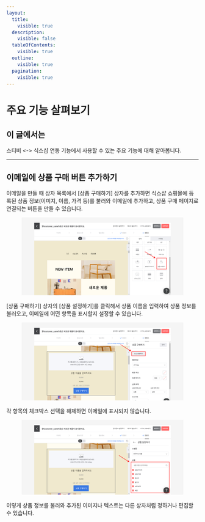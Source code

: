 ```yaml
---
layout:
  title:
    visible: true
  description:
    visible: false
  tableOfContents:
    visible: true
  outline:
    visible: true
  pagination:
    visible: true
---
```


# 주요 기능 살펴보기

## 이 글에서는 <a href="#undefined" id="undefined"></a>

스티비 <-> 식스샵 연동 기능에서 사용할 수 있는 주요 기능에 대해 알아봅니다.

***

## 이메일에 상품 구매 버튼 추가하기 <a href="#undefined" id="undefined"></a>

이메일을 만들 때 상자 목록에서 \[상품 구매하기] 상자를 추가하면 식스샵 쇼핑몰에 등록된 상품 정보(이미지, 이름, 가격 등)를 불러와 이메일에 추가하고, 상품 구매 페이지로 연결되는 버튼을 만들 수 있습니다.&#x20;

<figure><img src="../../.gitbook/assets/주요 기능_1.png" alt=""><figcaption></figcaption></figure>



\[상품 구매하기] 상자의 \[상품  설정하기]를  클릭해서 상품 이름을 입력하여 상품 정보를 불러오고, 이메일에 어떤 항목을 표시할지 설정할 수 있습니다.

<figure><img src="../../.gitbook/assets/주요 기능_2.png" alt=""><figcaption></figcaption></figure>



각 항목의 체크박스 선택을 해제하면 이메일에 표시되지 않습니다.&#x20;

<figure><img src="../../.gitbook/assets/주요 기능_3.png" alt=""><figcaption></figcaption></figure>



이렇게 상품 정보를 불러와 추가된 이미지나 텍스트는 다른 상자처럼 정하거나 편집할 수 있습니다.
